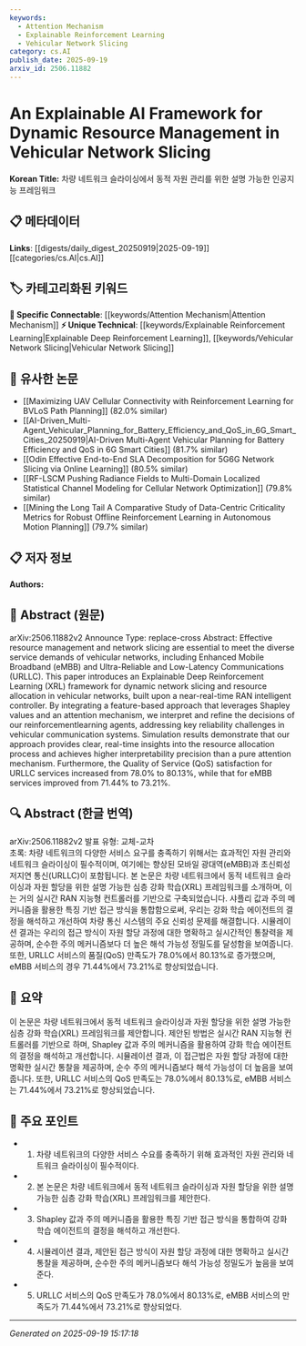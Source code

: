 ```yaml
---
keywords:
  - Attention Mechanism
  - Explainable Reinforcement Learning
  - Vehicular Network Slicing
category: cs.AI
publish_date: 2025-09-19
arxiv_id: 2506.11882
---
```


<!-- KEYWORD_LINKING_METADATA:
{
  "processed_timestamp": "2025-09-22 21:56:29.535222",
  "vocabulary_version": "1.0",
  "selected_keywords": [
    "Attention Mechanism",
    "Explainable Reinforcement Learning",
    "Vehicular Network Slicing"
  ],
  "rejected_keywords": [
    "Quality of Service"
  ],
  "similarity_scores": {
    "Attention Mechanism": 0.8,
    "Explainable Reinforcement Learning": 0.78,
    "Vehicular Network Slicing": 0.75
  },
  "extraction_method": "AI_prompt_based",
  "budget_applied": true
}
-->


# An Explainable AI Framework for Dynamic Resource Management in Vehicular Network Slicing

**Korean Title:** 차량 네트워크 슬라이싱에서 동적 자원 관리를 위한 설명 가능한 인공지능 프레임워크

## 📋 메타데이터

**Links**: [[digests/daily_digest_20250919|2025-09-19]]   [[categories/cs.AI|cs.AI]]

## 🏷️ 카테고리화된 키워드
**🔗 Specific Connectable**: [[keywords/Attention Mechanism|Attention Mechanism]]
**⚡ Unique Technical**: [[keywords/Explainable Reinforcement Learning|Explainable Deep Reinforcement Learning]], [[keywords/Vehicular Network Slicing|Vehicular Network Slicing]]

## 🔗 유사한 논문
- [[Maximizing UAV Cellular Connectivity with Reinforcement Learning for BVLoS Path Planning]] (82.0% similar)
- [[AI-Driven_Multi-Agent_Vehicular_Planning_for_Battery_Efficiency_and_QoS_in_6G_Smart_Cities_20250919|AI-Driven Multi-Agent Vehicular Planning for Battery Efficiency and QoS in 6G Smart Cities]] (81.7% similar)
- [[Odin Effective End-to-End SLA Decomposition for 5G6G Network Slicing via Online Learning]] (80.5% similar)
- [[RF-LSCM Pushing Radiance Fields to Multi-Domain Localized Statistical Channel Modeling for Cellular Network Optimization]] (79.8% similar)
- [[Mining the Long Tail A Comparative Study of Data-Centric Criticality Metrics for Robust Offline Reinforcement Learning in Autonomous Motion Planning]] (79.7% similar)

## 📋 저자 정보

**Authors:** 

## 📄 Abstract (원문)

arXiv:2506.11882v2 Announce Type: replace-cross 
Abstract: Effective resource management and network slicing are essential to meet the diverse service demands of vehicular networks, including Enhanced Mobile Broadband (eMBB) and Ultra-Reliable and Low-Latency Communications (URLLC). This paper introduces an Explainable Deep Reinforcement Learning (XRL) framework for dynamic network slicing and resource allocation in vehicular networks, built upon a near-real-time RAN intelligent controller. By integrating a feature-based approach that leverages Shapley values and an attention mechanism, we interpret and refine the decisions of our reinforcementlearning agents, addressing key reliability challenges in vehicular communication systems. Simulation results demonstrate that our approach provides clear, real-time insights into the resource allocation process and achieves higher interpretability precision than a pure attention mechanism. Furthermore, the Quality of Service (QoS) satisfaction for URLLC services increased from 78.0% to 80.13%, while that for eMBB services improved from 71.44% to 73.21%.

## 🔍 Abstract (한글 번역)

arXiv:2506.11882v2 발표 유형: 교체-교차  
초록: 차량 네트워크의 다양한 서비스 요구를 충족하기 위해서는 효과적인 자원 관리와 네트워크 슬라이싱이 필수적이며, 여기에는 향상된 모바일 광대역(eMBB)과 초신뢰성 저지연 통신(URLLC)이 포함됩니다. 본 논문은 차량 네트워크에서 동적 네트워크 슬라이싱과 자원 할당을 위한 설명 가능한 심층 강화 학습(XRL) 프레임워크를 소개하며, 이는 거의 실시간 RAN 지능형 컨트롤러를 기반으로 구축되었습니다. 샤플리 값과 주의 메커니즘을 활용한 특징 기반 접근 방식을 통합함으로써, 우리는 강화 학습 에이전트의 결정을 해석하고 개선하여 차량 통신 시스템의 주요 신뢰성 문제를 해결합니다. 시뮬레이션 결과는 우리의 접근 방식이 자원 할당 과정에 대한 명확하고 실시간적인 통찰력을 제공하며, 순수한 주의 메커니즘보다 더 높은 해석 가능성 정밀도를 달성함을 보여줍니다. 또한, URLLC 서비스의 품질(QoS) 만족도가 78.0%에서 80.13%로 증가했으며, eMBB 서비스의 경우 71.44%에서 73.21%로 향상되었습니다.

## 📝 요약

이 논문은 차량 네트워크에서 동적 네트워크 슬라이싱과 자원 할당을 위한 설명 가능한 심층 강화 학습(XRL) 프레임워크를 제안합니다. 제안된 방법은 실시간 RAN 지능형 컨트롤러를 기반으로 하며, Shapley 값과 주의 메커니즘을 활용하여 강화 학습 에이전트의 결정을 해석하고 개선합니다. 시뮬레이션 결과, 이 접근법은 자원 할당 과정에 대한 명확한 실시간 통찰을 제공하며, 순수 주의 메커니즘보다 해석 가능성이 더 높음을 보여줍니다. 또한, URLLC 서비스의 QoS 만족도는 78.0%에서 80.13%로, eMBB 서비스는 71.44%에서 73.21%로 향상되었습니다.

## 🎯 주요 포인트

- 1. 차량 네트워크의 다양한 서비스 수요를 충족하기 위해 효과적인 자원 관리와 네트워크 슬라이싱이 필수적이다.

- 2. 본 논문은 차량 네트워크에서 동적 네트워크 슬라이싱과 자원 할당을 위한 설명 가능한 심층 강화 학습(XRL) 프레임워크를 제안한다.

- 3. Shapley 값과 주의 메커니즘을 활용한 특징 기반 접근 방식을 통합하여 강화 학습 에이전트의 결정을 해석하고 개선한다.

- 4. 시뮬레이션 결과, 제안된 접근 방식이 자원 할당 과정에 대한 명확하고 실시간 통찰을 제공하며, 순수한 주의 메커니즘보다 해석 가능성 정밀도가 높음을 보여준다.

- 5. URLLC 서비스의 QoS 만족도가 78.0%에서 80.13%로, eMBB 서비스의 만족도가 71.44%에서 73.21%로 향상되었다.

---

*Generated on 2025-09-19 15:17:18*